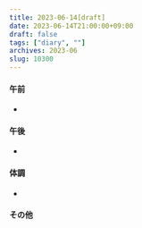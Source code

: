 ```yaml
---
title: 2023-06-14[draft]
date: 2023-06-14T21:00:00+09:00
draft: false
tags: ["diary", ""]
archives: 2023-06
slug: 10300
---
```

#### 午前
- 
#### 午後
- 
#### 体調
- 
#### その他